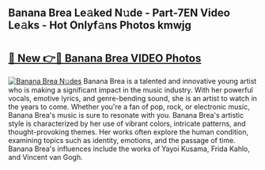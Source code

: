 ## Banana Brea Le𝚊ked N𝚞de - Part-7EN Video Le𝚊ks - Hot Onlyf𝚊ns Photos kmwjg

# <h2><a href="http://ab38270.deff.icu/?id=Banana+Brea">🔗 New 👉🔴 Banana Brea VIDEO Photos</a></h2>

[![Banana Brea N𝚞des](https://i.imgur.com/rIISA9y.gif)](http://ab38270.deff.icu/?id=Banana+Brea)
Banana Brea is a talented and innovative young artist who is making a significant impact in the music industry. With her powerful vocals, emotive lyrics, and genre-bending sound, she is an artist to watch in the years to come. Whether you're a fan of pop, rock, or electronic music, Banana Brea's music is sure to resonate with you. Banana Brea's artistic style is characterized by her use of vibrant colors, intricate patterns, and thought-provoking themes. Her works often explore the human condition, examining topics such as identity, emotions, and the passage of time. Banana Brea's influences include the works of Yayoi Kusama, Frida Kahlo, and Vincent van Gogh.
